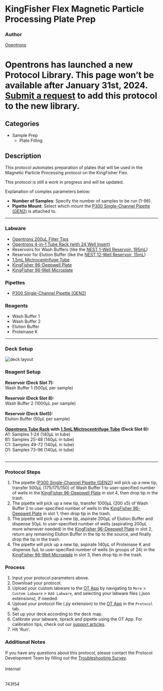 # KingFisher Flex Magnetic Particle Processing Plate Prep

### Author
[Opentrons](https://opentrons.com/)


# Opentrons has launched a new Protocol Library. This page won’t be available after January 31st, 2024. [Submit a request](https://docs.google.com/forms/d/e/1FAIpQLSdYYp9QCKow4nn0KlCVsMS3HX0eJ0N9O7-erajKvcpT0lWbSg/viewform) to add this protocol to the new library.

## Categories
* Sample Prep
	* Plate Filling

## Description
This protocol automates preparation of plates that will be used in the Magnetic Particle Processing protocol on the KingFisher Flex.

This protocol is still a work in progress and will be updated.


Explanation of complex parameters below:
* **Number of Samples**: Specify the number of samples to be run (1-96).
* **Pipette Mount**: Select which mount the [P300 Single-Channel Pipette (GEN2)](https://shop.opentrons.com/collections/ot-2-pipettes/products/single-channel-electronic-pipette) is attached to.


---


### Labware
* [Opentrons 200µL Filter Tips](https://shop.opentrons.com/collections/opentrons-tips/products/opentrons-200ul-filter-tips)
* [Opentrons 4-in-1 Tube Rack (with 24 Well Insert)](https://shop.opentrons.com/collections/verified-labware/products/tube-rack-set-1)
* Reservoirs for Wash Buffers (like the [NEST 1-Well Reservoir, 195mL](https://shop.opentrons.com/collections/verified-labware/products/nest-1-well-reservoir-195-ml))
* Reservoir for Elution Buffer (like the [NEST 12-Well Reservoir, 15mL](https://shop.opentrons.com/collections/verified-labware/products/nest-12-well-reservoir-15-ml))
* [1.5mL Mictrocentrifuge Tube](https://shop.opentrons.com/collections/verified-consumables/products/nest-microcentrifuge-tubes)
* [KingFisher 96-Deepwell Plate](https://www.thermofisher.com/order/catalog/product/A48305?SID=srch-hj-a48305#/A48305?SID=srch-hj-a48305)
* [KingFisher 96-Well Microplate](https://www.thermofisher.com/order/catalog/product/97002540?SID=srch-srp-97002540#/97002540?SID=srch-srp-97002540)

### Pipettes
* [P300 Single-Channel Pipette (GEN2)](https://shop.opentrons.com/collections/ot-2-pipettes/products/single-channel-electronic-pipette)

### Reagents
* Wash Buffer 1
* Wash Buffer 2
* Elution Buffer
* Proteinase K

---

### Deck Setup
![deck layout](https://opentrons-protocol-library-website.s3.amazonaws.com/custom-README-images/743f54/743f54_deck.png)

### Reagent Setup
**Reservoir (Deck Slot 7):**</br>
Wash Buffer 1 (500µL per sample)</br>
</br>
**Reservoir (Deck Slot 8):**</br>
Wash Buffer 2 (1000µL per sample)</br>
</br>
**Reservoir (Deck Slot5):**</br>
Elution Buffer (50µL per sample)</br>
</br>
**[Opentrons Tube Rack](https://shop.opentrons.com/collections/verified-labware/products/tube-rack-set-1) with [1.5mL Mictrocentrifuge Tube](https://shop.opentrons.com/collections/verified-consumables/products/nest-microcentrifuge-tubes) (Deck Slot 6):**</br>
A1: Samples 1-24 (140µL in tube)</br>
B1: Samples 25-48 (140µL in tube)</br>
C1: Samples 49-72 (140µL in tube)</br>
D1: Samples 73-96 (140µL in tube)</br>
</br>

---

### Protocol Steps
1. The pipette ([P300 Single-Channel Pipette (GEN2)](https://shop.opentrons.com/collections/ot-2-pipettes/products/single-channel-electronic-pipette)) will pick up a new tip, transfer 500µL (175/175/150) of Wash Buffer 1 to user-specified number of wells in the [KingFisher 96-Deepwell Plate](https://www.thermofisher.com/order/catalog/product/A48305?SID=srch-hj-a48305#/A48305?SID=srch-hj-a48305) in slot 4, then drop tip in the trash.
2. The pipette  will pick up a new tip, transfer 1000µL (200 x5) of Wash Buffer 2 to user-specified number of wells in the [KingFisher 96-Deepwell Plate](https://www.thermofisher.com/order/catalog/product/A48305?SID=srch-hj-a48305#/A48305?SID=srch-hj-a48305) in slot 1, then drop tip in the trash.
3. The pipette  will pick up a new tip, aspirate 200µL of Elution Buffer and dispense 50µL to user-specified number of wells (aspirating 200µL more whenever needed) in the [KingFisher 96-Deepwell Plate](https://www.thermofisher.com/order/catalog/product/A48305?SID=srch-hj-a48305#/A48305?SID=srch-hj-a48305) in slot 2, return any remaining Elution Buffer in the tip to the source, and finally drop the tip in the trash.
4. The pipette  will pick up a new tip, aspirate 140µL of Proteinase K and dispense 5µL to user-specified number of wells (in groups of 24) in the [KingFisher 96-Well Microplate](https://www.thermofisher.com/order/catalog/product/97002540?SID=srch-srp-97002540#/97002540?SID=srch-srp-97002540) in slot 3, then drop tip in the trash.


### Process
1. Input your protocol parameters above.
2. Download your protocol.
3. Upload your custom labware to the [OT App](https://opentrons.com/ot-app) by navigating to `More` > `Custom Labware` > `Add Labware`, and selecting your labware files (.json extensions), if needed.
4. Upload your protocol file (.py extension) to the [OT App](https://opentrons.com/ot-app) in the `Protocol` tab.
5. Set up your deck according to the deck map.
6. Calibrate your labware, tiprack and pipette using the OT App. For calibration tips, check out our [support articles](https://support.opentrons.com/en/collections/1559720-guide-for-getting-started-with-the-ot-2).
7. Hit 'Run'.

### Additional Notes
If you have any questions about this protocol, please contact the Protocol Development Team by filling out the [Troubleshooting Survey](https://protocol-troubleshooting.paperform.co/).

###### Internal
743f54
